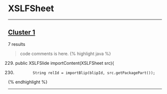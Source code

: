 # XSLFSheet

***

## [Cluster 1](./1)
7 results
> code comments is here.
{% highlight java %}
229. public XSLFSlide importContent(XSLFSheet src){
239.             String relId = importBlip(blipId, src.getPackagePart());
{% endhighlight %}

***

